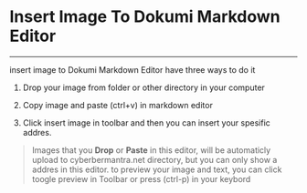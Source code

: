 # Insert Image To Dokumi Markdown Editor


-----


insert image to Dokumi Markdown Editor have three ways to do it

1. Drop your image from folder or other directory in your computer 

2. Copy image and paste (ctrl+v) in markdown editor

3. Click insert image in toolbar and then you can insert your spesific addres.

> Images that you **Drop** or **Paste** in this editor, will be automaticly upload to cyberbermantra.net directory, but you can only show a addres in this editor. to preview your image and text, you can click toogle preview in Toolbar or press (ctrl-p) in your keybord
